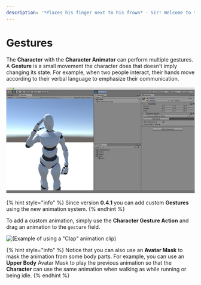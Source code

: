 ```yaml
---
description: '*Places his finger next to his frown* - Sir! Welcome to this page, Sir!'
---
```


# Gestures

The **Character** with the **Character Animator** can perform multiple gestures. A **Gesture** is a small movement the character does that doesn't imply changing its state. For example, when two people interact, their hands move according to their verbal language to emphasize their communication.

![\(Drag &amp; Drop your humanoid animation to play them. Yes, it&apos;s that easy!\)](../../../.gitbook/assets/character-gestures.jpg)

{% hint style="info" %}
Since version **0.4.1** you can add custom **Gestures** using the new animation system.
{% endhint %}

To add a custom animation, simply use the **Character Gesture Action** and drag an animation to the `gesture` field.

![\(Example of using a &quot;Clap&quot; animation clip\)](../../../.gitbook/assets/character-gesture-example.gif)

{% hint style="info" %}
Notice that you can also use an **Avatar Mask** to mask the animation from some body parts. For example, you can use an **Upper Body** Avatar Mask to play the previous animation so that the **Character** can use the same animation when walking as while running or being idle.
{% endhint %}

